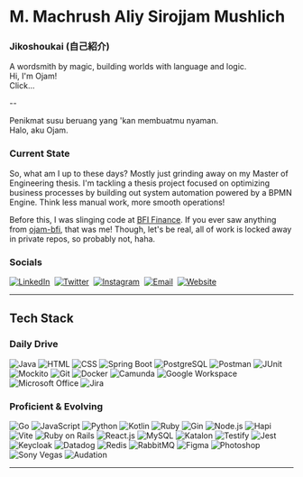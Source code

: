 # M. Machrush Aliy Sirojjam Mushlich

### Jikoshoukai (自己紹介)
A wordsmith by magic, building worlds with language and logic. <br/>
Hi, I'm Ojam! <br/>
Click... <br/>

--

Penikmat susu beruang yang 'kan membuatmu nyaman. <br/>
Halo, aku Ojam.

### Current State
So, what am I up to these days? Mostly just grinding away on my Master of Engineering thesis. I'm tackling a thesis project focused on optimizing business processes by building out system automation powered by a BPMN Engine. Think less manual work, more smooth operations!

Before this, I was slinging code at [BFI Finance](https://github.com/bfi-finance). If you ever saw anything from [ojam-bfi](https://github.com/ojam-bfi), that was me! Though, let's be real, all of work is locked away in private repos, so probably not, haha.

### Socials
[![LinkedIn](https://img.shields.io/badge/LinkedIn-Connect-0077B5?style=for-the-badge&logo=linkedin&logoColor=white)](https://linkedin.com/in/jampirojam)&nbsp;
[![Twitter](https://img.shields.io/badge/Twitter-Follow-1DA1F2?style=for-the-badge&logo=twitter&logoColor=white)](https://x.com/xiaojjam)&nbsp;
[![Instagram](https://img.shields.io/badge/Instagram-Follow-E4405F?style=for-the-badge&logo=instagram&logoColor=white)](https://instagram.com/xiaojjam)&nbsp;
[![Email](https://img.shields.io/badge/Email-Contact-D14836?style=for-the-badge&logo=gmail&logoColor=white)](mailto:machruzh@gmail.com)&nbsp;
[![Website](https://img.shields.io/badge/Website-Visit-FF7139?style=for-the-badge&logo=firefox&logoColor=white)](https://ojam.top)

<hr/>

## Tech Stack

### Daily Drive
![Java](https://img.shields.io/badge/lang-Java-blue)
![HTML](https://img.shields.io/badge/basc-HTML-darkblue)
![CSS](https://img.shields.io/badge/basc-CSS-darkblue)
![Spring Boot](https://img.shields.io/badge/refl-Spring_Boot-purple)
![PostgreSQL](https://img.shields.io/badge/dtbs-PostgreSQL-sienna)
![Postman](https://img.shields.io/badge/test-Postman-indigo)
![JUnit](https://img.shields.io/badge/test-JUnit-indigo)
![Mockito](https://img.shields.io/badge/test-Mockito-indigo)
![Git](https://img.shields.io/badge/tool-Git-maroon)
![Docker](https://img.shields.io/badge/tool-Docker-maroon)
![Camunda](https://img.shields.io/badge/tool-Camunda-maroon)
![Google Workspace](https://img.shields.io/badge/prod-Google_Workspace-black)
![Microsoft Office](https://img.shields.io/badge/prod-Microsoft_Office-black)
![Jira](https://img.shields.io/badge/prod-Jira-black)

### Proficient & Evolving
![Go](https://img.shields.io/badge/lang-Go-blue)
![JavaScript](https://img.shields.io/badge/lang-JavaScript-blue)
![Python](https://img.shields.io/badge/lang-Python-blue)
![Kotlin](https://img.shields.io/badge/lang-Kotlin-blue)
![Ruby](https://img.shields.io/badge/lang-Ruby-blue)
![Gin](https://img.shields.io/badge/refl-Gin-purple)
![Node.js](https://img.shields.io/badge/refl-Node.js-purple)
![Hapi](https://img.shields.io/badge/refl-Hapi-purple)
![Vite](https://img.shields.io/badge/refl-Vite-purple)
![Ruby on Rails](https://img.shields.io/badge/refl-Ruby_on_Rails-purple)
![React.js](https://img.shields.io/badge/refl-React.js-purple)
![MySQL](https://img.shields.io/badge/dtbs-MySQL-sienna)
![Katalon](https://img.shields.io/badge/test-Katalon-indigo)
![Testify](https://img.shields.io/badge/test-Testify-indigo)
![Jest](https://img.shields.io/badge/test-Jest-indigo)
![Keycloak](https://img.shields.io/badge/tool-Keycloak-maroon)
![Datadog](https://img.shields.io/badge/tool-Datadog-maroon)
![Redis](https://img.shields.io/badge/tool-Redis-maroon)
![RabbitMQ](https://img.shields.io/badge/tool-RabbitMQ-maroon)
![Figma](https://img.shields.io/badge/prod-Figma-black)
![Photoshop](https://img.shields.io/badge/prod-Photoshop-black)
![Sony Vegas](https://img.shields.io/badge/prod-Sony_Vegas-black)
![Audation](https://img.shields.io/badge/prod-Audation-black)

<hr/>
                                                  
